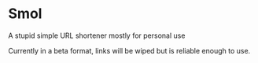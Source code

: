 # Smol

A stupid simple URL shortener mostly for personal use

Currently in a beta format, links will be wiped but is 
reliable enough to use.